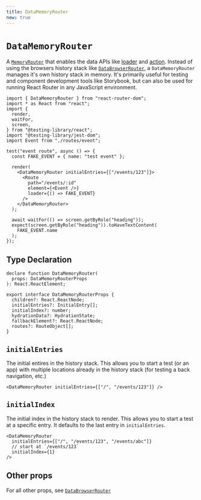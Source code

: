 ```yaml
---
title: DataMemoryRouter
new: true
---
```


# `DataMemoryRouter`

A [`MemoryRouter`][memoryrouter] that enables the data APIs like [loader][loader] and [action][action]. Instead of using the browsers history stack like [`DataBrowserRouter`][databrowserrouter], a `DataMemoryRouter` manages it's own history stack in memory. It's primarily useful for testing and component development tools like Storybook, but can also be used for running React Router in any JavaScript environment.

```tsx lines=[1,15-21]
import { DataMemoryRouter } from "react-router-dom";
import * as React from "react";
import {
  render,
  waitFor,
  screen,
} from "@testing-library/react";
import "@testing-library/jest-dom";
import Event from "./routes/event";

test("event route", async () => {
  const FAKE_EVENT = { name: "test event" };

  render(
    <DataMemoryRouter initialEntries={["/events/123"]}>
      <Route
        path="/events/:id"
        element={<Event />}
        loader={() => FAKE_EVENT}
      />
    </DataMemoryRouter>
  );

  await waitFor(() => screen.getByRole("heading"));
  expect(screen.getByRole("heading")).toHaveTextContent(
    FAKE_EVENT.name
  );
});
```

## Type Declaration

```tsx
declare function DataMemoryRouter(
  props: DataMemoryRouterProps
): React.ReactElement;

export interface DataMemoryRouterProps {
  children?: React.ReactNode;
  initialEntries?: InitialEntry[];
  initialIndex?: number;
  hydrationData?: HydrationState;
  fallbackElement?: React.ReactNode;
  routes?: RouteObject[];
}
```

## `initialEntries`

The initial entires in the history stack. This allows you to start a test (or an app) with multiple locations already in the history stack (for testing a back navigation, etc.)

```tsx
<DataMemoryRouter initialEntries={["/", "/events/123"]} />
```

## `initialIndex`

The initial index in the history stack to render. This allows you to start a test at a specific entry. It defaults to the last entry in `initialEntries`.

```tsx lines=[4]
<DataMemoryRouter
  initialEntries={["/", "/events/123", "/events/abc"]}
  // start at `/events/123`
  initialIndex={1}
/>
```

## Other props

For all other props, see [`DataBrowserRouter`][databrowserrouter]

[loader]: ../route/loader
[route]: ../components/route
[routes]: ../components/routes
[action]: ../components/route#action
[fetcher]: ../hooks/use-fetcher
[browser-router]: ./browser-router
[form]: ../components/form
[memoryrouter]: ./memory-router
[databrowserrouter]: ./data-browser-router
